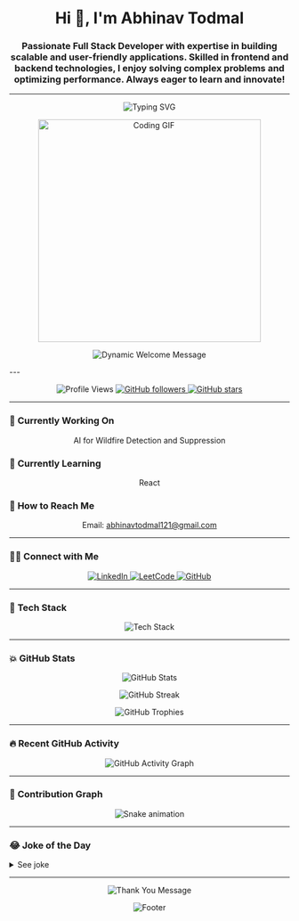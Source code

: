 <h1 align="center">Hi 👋, I'm Abhinav Todmal</h1>
<h3 align="center">Passionate Full Stack Developer with expertise in building scalable and user-friendly applications. Skilled in frontend and backend technologies, I enjoy solving complex problems and optimizing performance. Always eager to learn and innovate!</h3>

---
<p align="center">
  <img src="https://readme-typing-svg.herokuapp.com?font=Roboto+Slab&weight=800&size=35&duration=4000&pause=1000&color=F75C7E&center=true&vCenter=true&random=false&width=500&lines=🎉+Welcome+to+My+Profile!;I'm+Abhinav+Todmal;💻+Full+Stack+Web+Developer;🧩+Problem+Solver" alt="Typing SVG" />
</p>

<p align="center">
  <img src="https://i.pinimg.com/originals/03/a4/a5/03a4a5f034bf0bafa661fd8a8aabedc8.gif" alt="Coding GIF" width="400">
</p>

<p align="center">
  <img src="https://readme-typing-svg.demolab.com?font=Fira+Code:bold&size=32&center=true&width=480&height=60&duration=4000&pause=1000&multicolor=true&color=FF00FF,FF007F,00FFFF,00FF7F&lines=📚+Always+learning+new+things;🔥+Passionate+about+coding;🚀+Creating+innovative+solutions" alt="Dynamic Welcome Message" />
</p>
---

<p align="center"> 
  <img src="https://komarev.com/ghpvc/?username=abhinavtodmal&label=Profile%20views&color=0e75b6&style=flat" alt="Profile Views" /> 
  <a href="https://github.com/abhinavtodmal?tab=followers">
    <img alt="GitHub followers" src="https://img.shields.io/github/followers/abhinavtodmal?color=green&logo=github">
  </a>
  <a href="https://github.com/abhinavtodmal">
    <img src="https://img.shields.io/github/stars/abhinavtodmal?logo=github" alt="GitHub stars">
  </a>
</p>

---

### 💪 **Currently Working On**
<p align="center">AI for Wildfire Detection and Suppression</p>

### 🌱 **Currently Learning**
<p align="center">React</p>

### 📧 **How to Reach Me**
<p align="center">Email: <a href="mailto:abhinavtodmal121@gmail.com">abhinavtodmal121@gmail.com</a></p>

---

### 👨‍💻 **Connect with Me**
<p align="center">
  <a href="https://linkedin.com/in/abhinav-todmal" target="_blank">
    <img src="https://img.shields.io/badge/LinkedIn-0077B5?style=for-the-badge&logo=linkedin&logoColor=white" alt="LinkedIn" />
  </a>
  <a href="https://www.leetcode.com/abhinav_todmal" target="_blank">
    <img src="https://img.shields.io/badge/LeetCode-FFA116?style=for-the-badge&logo=leetcode&logoColor=white" alt="LeetCode" />
  </a>
  <a href="https://github.com/abhinavtodmal" target="_blank">
    <img src="https://img.shields.io/badge/GitHub-181717?style=for-the-badge&logo=github&logoColor=white" alt="GitHub" />
  </a>
</p>

---

### 🔧 **Tech Stack**
<p align="center">
  <img src="https://skillicons.dev/icons?i=js,ts,react,nextjs,java,spring,python,html,css,bootstrap,mysql,postgres,git,github" alt="Tech Stack" />
</p>

---

### 💥 **GitHub Stats**
<p align="center">
  <img src="https://github-readme-stats.vercel.app/api?username=abhinavtodmal&show_icons=true&theme=tokyonight" alt="GitHub Stats" />
</p>

<p align="center">
  <img src="https://github-readme-streak-stats.herokuapp.com/?user=abhinavtodmal&theme=tokyonight" alt="GitHub Streak" />
</p>

<p align="center">
  <img src="https://github-profile-trophy.vercel.app/?username=abhinavtodmal&theme=tokyonight&column=6&row=1" alt="GitHub Trophies" />
</p>

---

### 🔥 **Recent GitHub Activity**
<p align="center">
  <img src="https://github-readme-activity-graph.vercel.app/graph?username=abhinavtodmal&theme=react-dark" alt="GitHub Activity Graph" />
</p>

---

### 🐍 **Contribution Graph**
<p align="center">
  <img src="https://raw.githubusercontent.com/Abhinavtodmal/Abhinavtodmal/output/github-snake-dark.svg" alt="Snake animation" />

</p>

---

### 😂 **Joke of the Day**
<details>
  <summary>See joke</summary>
  <p align="center">
    <img src="https://readme-jokes.vercel.app/api?theme=tokyonight&hideBorder" alt="Jokes Card" />
  </p>
</details>

---

<p align="center">
  <img src="https://readme-typing-svg.herokuapp.com/?lines=Thanks+for+visiting!;See+you+next+time!&font=Fira%20Code&center=true&width=380&height=50&duration=4000&pause=1000" alt="Thank You Message" />
</p>

<p align="center">
  <img src="https://capsule-render.vercel.app/api?type=waving&color=gradient&height=100&section=footer" alt="Footer" />
</p>
